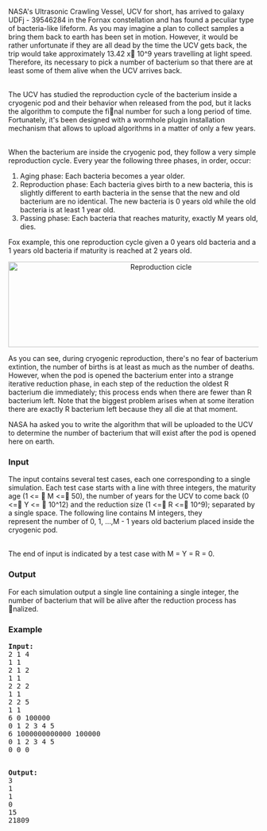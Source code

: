 <p>NASA's Ultrasonic Crawling Vessel, UCV for short, has arrived to galaxy UDFj - 39546284 in the Fornax constellation and has found a peculiar type of bacteria-like lifeform. As you may imagine a plan to collect samples a bring them back to earth has been set in motion. However, it would be rather unfortunate if they are all dead by the time the UCV gets back, the trip would take approximately 13.42 x 10^9 years travelling at light speed. Therefore, its necessary to pick a number of bacterium so that there are at least some of them alive when the UCV arrives back.</p>
<p><br>The UCV has studied the reproduction cycle of the bacterium inside a cryogenic pod and their behavior when released from the pod, but it lacks the algorithm to compute the final number for such a long period of time. Fortunately, it's been designed with a wormhole plugin installation mechanism that allows to upload algorithms in a matter of only a few years.</p>
<p><br>When the bacterium are inside the cryogenic pod, they follow a very simple reproduction cycle. Every year the following three phases, in order, occur:</p>
<ol>
<li>Aging phase: Each bacteria becomes a year older.</li>
<li>Reproduction phase: Each bacteria gives birth to a new bacteria, this is slightly different to earth bacteria in the sense that the new and old bacterium are no identical. The new bacteria is 0 years old while the old bacteria is at least 1 year old.</li>
<li>Passing phase: Each bacteria that reaches maturity, exactly M years old, dies.</li>
</ol>
<p>Fox example, this one reproduction cycle given a 0 years old bacteria and a 1 years old bacteria if maturity is reached at 2 years old.</p>
<p style="text-align: center;"><img src="../../../content/henu:ucv2013F" alt="Reproduction cicle" width="599" height="172"></p>
<p>As you can see, during cryogenic reproduction, there's no fear of bacterium extintion, the number of births is at least as much as the number of deaths. However, when the pod is opened the bacterium enter into a strange iterative reduction phase, in each step of the reduction the oldest R bacterium die immediately; this process ends when there are fewer than R bacterium left. Note that the biggest problem arises when at some iteration there are exactly R bacterium left because they all die at that moment.</p>
<p>NASA ha asked you to write the algorithm that will be uploaded to the UCV to determine the number of bacterium that will exist after the pod is opened here on earth.</p>
<h3>Input</h3>
<p>The input contains several test cases, each one corresponding to a single simulation. Each test case starts with a line with three integers, the maturity age (1 &lt;=  M &lt;= 50), the number of years for the UCV to come back (0 &lt;= Y &lt;=  10^12) and the reduction size (1 &lt;= R &lt;= 10^9); separated by a single space. The following line contains M integers, they<br>represent the number of 0, 1, ...,M - 1 years old bacterium placed inside the cryogenic pod.</p>
<p><br>The end of input is indicated by a test case with M = Y = R = 0.</p>
<h3>Output</h3>
<p>For each simulation output a single line containing a single integer, the number of bacterium that will be alive after the reduction process has nalized.</p>
<h3>Example</h3>
<pre><strong>Input:</strong>
2 1 4<br>1 1<br>2 1 2<br>1 1<br>2 2 2<br>1 1<br>2 2 5<br>1 1<br>6 0 100000<br>0 1 2 3 4 5<br>6 1000000000000 100000<br>0 1 2 3 4 5<br>0 0 0

<strong>Output:</strong>
3<br>1<br>1<br>0<br>15<br>21809<br>&nbsp;</pre>